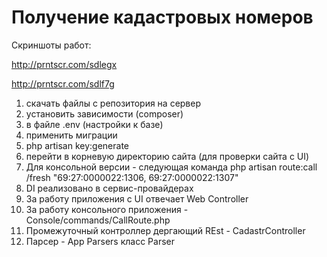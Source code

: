 # Получение кадастровых номеров

Скриншоты работ:

http://prntscr.com/sdlegx

http://prntscr.com/sdlf7g

1. скачать файлы с репозитория на сервер
2. установить зависимости (composer)
3. в файле .env (настройки к базе)
4. применить миграции
5. php artisan key:generate
6. перейти в корневую директорию сайта (для проверки сайта с UI)
7. Для консольной версии - следующая команда
php artisan route:call /fresh "69:27:0000022:1306, 69:27:0000022:1307"
8. DI реализовано в сервис-провайдерах
9. За работу приложения с UI отвечает Web Controller
10. За работу консольного приложения - Console/commands/CallRoute.php
11. Промежуточный контроллер дергающий REst - CadastrController
12. Парсер - App Parsers класс Parser
